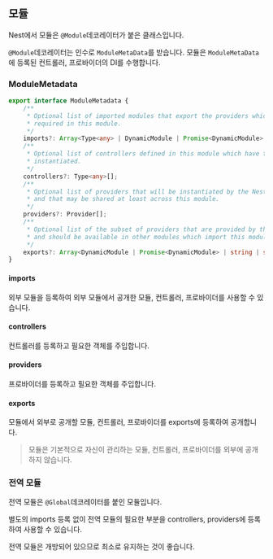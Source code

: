 ## 모듈

Nest에서 모듈은 `@Module`데코레이터가 붙은 클래스입니다.

`@Module`데코레이터는 인수로 `ModuleMetaData`를 받습니다. 모듈은 `ModuleMetaData`에 등록된 컨트롤러, 프로바이더의 DI를 수행합니다.

### ModuleMetadata

```ts
export interface ModuleMetadata {
    /**
     * Optional list of imported modules that export the providers which are
     * required in this module.
     */
    imports?: Array<Type<any> | DynamicModule | Promise<DynamicModule> | ForwardReference>;
    /**
     * Optional list of controllers defined in this module which have to be
     * instantiated.
     */
    controllers?: Type<any>[];
    /**
     * Optional list of providers that will be instantiated by the Nest injector
     * and that may be shared at least across this module.
     */
    providers?: Provider[];
    /**
     * Optional list of the subset of providers that are provided by this module
     * and should be available in other modules which import this module.
     */
    exports?: Array<DynamicModule | Promise<DynamicModule> | string | symbol | Provider | ForwardReference | Abstract<any> | Function>;
}
```

#### imports

외부 모듈을 등록하여 외부 모듈에서 공개한 모듈, 컨트롤러, 프로바이더를 사용할 수 있습니다.

#### controllers

컨트롤러를 등록하고 필요한 객체를 주입합니다.

#### providers

프로바이더를 등록하고 필요한 객체를 주입합니다.

#### exports

모듈에서 외부로 공개할 모듈, 컨트롤러, 프로바이더를 exports에 등록하여 공개합니다.

> 모듈은 기본적으로 자신이 관리하는 모듈, 컨트롤러, 프로바이더를 외부에 공개하지 않습니다.

### 전역 모듈

전역 모듈은 `@Global`데코레이터를 붙인 모듈입니다.

별도의 imports 등록 없이 전역 모듈의 필요한 부분을 controllers, providers에 등록하여 사용할 수 있습니다.

전역 모듈은 개방되어 있으므로 최소로 유지하는 것이 좋습니다.
